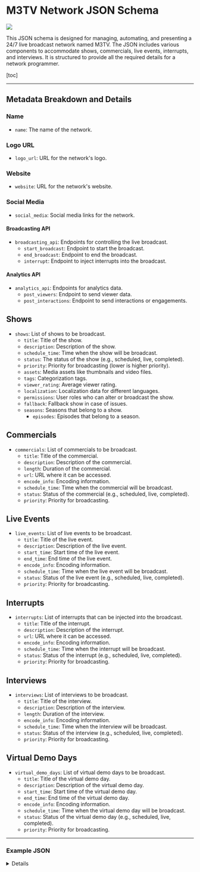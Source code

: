 # M3TV Network JSON Schema
![](https://hackmd.io/_uploads/S17etZvfT.jpg)

This JSON schema is designed for managing, automating, and presenting a 24/7 live broadcast network named M3TV. The JSON includes various components to accommodate shows, commercials, live events, interrupts, and interviews. It is structured to provide all the required details for a network programmer. 

[toc]

---

## Metadata Breakdown and Details

### Name
- `name`: The name of the network.

### Logo URL
- `logo_url`: URL for the network's logo.

### Website
- `website`: URL for the network's website.

### Social Media
- `social_media`: Social media links for the network.

#### Broadcasting API
- `broadcasting_api`: Endpoints for controlling the live broadcast.
  - `start_broadcast`: Endpoint to start the broadcast.
  - `end_broadcast`: Endpoint to end the broadcast.
  - `interrupt`: Endpoint to inject interrupts into the broadcast.

#### Analytics API
- `analytics_api`: Endpoints for analytics data.
  - `post_viewers`: Endpoint to send viewer data.
  - `post_interactions`: Endpoint to send interactions or engagements.

## Shows
- `shows`: List of shows to be broadcast.
  - `title`: Title of the show.
  - `description`: Description of the show.
  - `schedule_time`: Time when the show will be broadcast.
  - `status`: The status of the show (e.g., scheduled, live, completed).
  - `priority`: Priority for broadcasting (lower is higher priority).
  - `assets`: Media assets like thumbnails and video files.
  - `tags`: Categorization tags.
  - `viewer_rating`: Average viewer rating.
  - `localization`: Localization data for different languages.
  - `permissions`: User roles who can alter or broadcast the show.
  - `fallback`: Fallback show in case of issues.
  - `seasons`: Seasons that belong to a show.
    - `episodes`: Episodes that belong to a season.

## Commercials
- `commercials`: List of commercials to be broadcast.
  - `title`: Title of the commercial.
  - `description`: Description of the commercial.
  - `length`: Duration of the commercial.
  - `url`: URL where it can be accessed.
  - `encode_info`: Encoding information.
  - `schedule_time`: Time when the commercial will be broadcast.
  - `status`: Status of the commercial (e.g., scheduled, live, completed).
  - `priority`: Priority for broadcasting.

## Live Events
- `live_events`: List of live events to be broadcast.
  - `title`: Title of the live event.
  - `description`: Description of the live event.
  - `start_time`: Start time of the live event.
  - `end_time`: End time of the live event.
  - `encode_info`: Encoding information.
  - `schedule_time`: Time when the live event will be broadcast.
  - `status`: Status of the live event (e.g., scheduled, live, completed).
  - `priority`: Priority for broadcasting.

## Interrupts
- `interrupts`: List of interrupts that can be injected into the broadcast.
  - `title`: Title of the interrupt.
  - `description`: Description of the interrupt.
  - `url`: URL where it can be accessed.
  - `encode_info`: Encoding information.
  - `schedule_time`: Time when the interrupt will be broadcast.
  - `status`: Status of the interrupt (e.g., scheduled, live, completed).
  - `priority`: Priority for broadcasting.

## Interviews
- `interviews`: List of interviews to be broadcast.
  - `title`: Title of the interview.
  - `description`: Description of the interview.
  - `length`: Duration of the interview.
  - `encode_info`: Encoding information.
  - `schedule_time`: Time when the interview will be broadcast.
  - `status`: Status of the interview (e.g., scheduled, live, completed).
  - `priority`: Priority for broadcasting.

## Virtual Demo Days
- `virtual_demo_days`: List of virtual demo days to be broadcast.
  - `title`: Title of the virtual demo day.
  - `description`: Description of the virtual demo day.
  - `start_time`: Start time of the virtual demo day.
  - `end_time`: End time of the virtual demo day.
  - `encode_info`: Encoding information.
  - `schedule_time`: Time when the virtual demo day will be broadcast.
  - `status`: Status of the virtual demo day (e.g., scheduled, live, completed).
  - `priority`: Priority for broadcasting.

---

### Example JSON

<details>
    
```json
{
  "network": {
    "name": "M3TV",
    "logo_url": "https://example.com/logo.png",
    "website": "https://mtv.com",
    "social_media": {
      "facebook": "",
      "twitter": "",
      "instagram": ""
    },
    "shows": [
      {
        "title": "Show 1",
        "description": "Description for Show 1",
        "seasons": [
          {
            "season_number": 1,
            "episodes": [
              {
                "episode_number": 1,
                "title": "Episode 1",
                "description": "Description for Episode 1",
                "url": "https://example.com/episode1",
                "director": "John Doe",
                "producer": "Jane Doe",
                "cast": [
                  "Actor 1",
                  "Actor 2"
                ],
                "length": "45m",
                "genre": "Comedy",
                "social_media": {
                  "facebook": "https://facebook.com/episode1",
                  "twitter": "https://twitter.com/episode1",
                  "instagram": "https://instagram.com/episode1"
                },
                "call_to_action": {
                  "text": "Watch Now",
                  "link": "https://example.com/watch/episode1"
                }
              },
              {
                "episode_number": 2,
                "title": "Episode 2",
                "description": "Description for Episode 2",
                "url": "https://example.com/episode2",
                "director": "John Doe",
                "producer": "Jane Doe",
                "cast": [
                  "Actor 3",
                  "Actor 4"
                ],
                "length": "42m",
                "genre": "Action",
                "social_media": {
                  "facebook": "https://facebook.com/episode2",
                  "twitter": "https://twitter.com/episode2",
                  "instagram": "https://instagram.com/episode2"
                },
                "call_to_action": {
                  "text": "Watch Now",
                  "link": "https://example.com/watch/episode2"
                }
              }
            ]
          }
        ]
      }
    ]
  }
}

```

</details>


